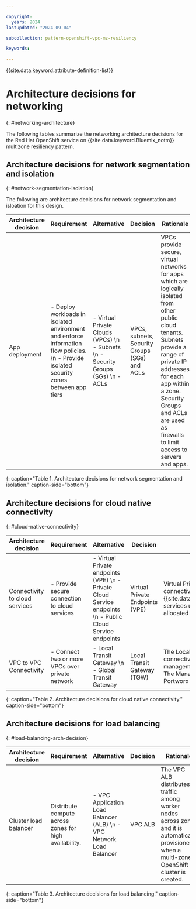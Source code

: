 ```yaml
---

copyright:
  years: 2024
lastupdated: "2024-09-04"

subcollection: pattern-openshift-vpc-mz-resiliency

keywords:

---
```


{{site.data.keyword.attribute-definition-list}}

# Architecture decisions for networking
{: #networking-architecture}

The following tables summarize the networking architecture decisions for the Red Hat OpenShift service on {{site.data.keyword.Bluemix_notm}} multizone resiliency pattern.

## Architecture decisions for network segmentation and isolation
{: #network-segmentation-isolation}

The following are architecture decisions for network segmentation and isloation for this design.

| Architecture decision | Requirement | Alternative | Decision | Rationale |
| -------------- | -------------- | -------------- | -------------- | -------------- |
| App deployment | - Deploy workloads in isolated environment and enforce information flow policies. \n - Provide isolated security zones between app tiers | - Virtual Private Clouds (VPCs) \n - Subnets \n - Security Groups (SGs) \n - ACLs | VPCs, subnets, Security Groups (SGs) and ACLs | VPCs provide secure, virtual networks for apps which are logically isolated from other public cloud tenants. Subnets provide a range of private IP addresses for each app within a zone. Security Groups and ACLs are used as firewalls to limit access to servers and apps. |
{: caption="Table 1. Architecture decisions for network segmentation and isolation." caption-side="bottom"}

## Architecture decisions for cloud native connectivity
{: #cloud-native-connectivity}

| Architecture decision | Requirement | Alternative | Decision | Rationale |
| -------------- | -------------- | -------------- | -------------- | -------------- |
| Connectivity to cloud services | - Provide secure connection to cloud services |  - Virtual Private endpoints (VPE) \n - Private Cloud Service endpoints \n - Public Cloud Service endpoints | Virtual Private Endpoints (VPE) | Virtual Private Endpoints enable connectivity to {{site.data.keyword.Bluemix_notm}} services using private IP addresses allocated from a VPC subnet. |
| VPC to VPC Connectivity | - Connect two or more VPCs over private network |  - Local Transit Gateway \n - Global Transit Gateway | Local Transit Gateway (TGW) | The Local Transit Gateway enables connectivity between the management and workload VPCs. The Management VPC has a Portworx Backup cluster. |
{: caption="Table 2. Architecture decisions for cloud native connectivity." caption-side="bottom"}

## Architecture decisions for load balancing
{: #load-balancing-arch-decision}

| Architecture decision | Requirement | Alternative | Decision | Rationale |
| -------------- | -------------- | -------------- | -------------- | -------------- |
| Cluster load balancer | Distribute compute across zones for high availability. | - VPC Application Load Balancer (ALB) \n - VPC Network Load Balancer | VPC ALB | The VPC ALB distributes traffic among worker nodes across zones and it is automatically provisioned when a multi-zone OpenShift cluster is created. |
{: caption="Table 3. Architecture decisions for load balancing." caption-side="bottom"}
